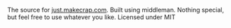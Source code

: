 The source for [just.makecrap.com](http://just.makecrap.com). Built using middleman. Nothing special, but feel free
to use whatever you like. Licensed under MIT
